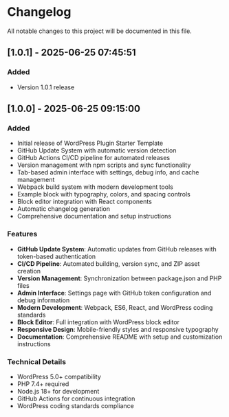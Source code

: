 # Changelog

All notable changes to this project will be documented in this file.

## [1.0.1] - 2025-06-25 07:45:51

### Added
- Version 1.0.1 release


## [1.0.0] - 2025-06-25 09:15:00

### Added

- Initial release of WordPress Plugin Starter Template
- GitHub Update System with automatic version detection
- GitHub Actions CI/CD pipeline for automated releases
- Version management with npm scripts and sync functionality
- Tab-based admin interface with settings, debug info, and cache management
- Webpack build system with modern development tools
- Example block with typography, colors, and spacing controls
- Block editor integration with React components
- Automatic changelog generation
- Comprehensive documentation and setup instructions

### Features

- **GitHub Update System**: Automatic updates from GitHub releases with token-based authentication
- **CI/CD Pipeline**: Automated building, version sync, and ZIP asset creation
- **Version Management**: Synchronization between package.json and PHP files
- **Admin Interface**: Settings page with GitHub token configuration and debug information
- **Modern Development**: Webpack, ES6, React, and WordPress coding standards
- **Block Editor**: Full integration with WordPress block editor
- **Responsive Design**: Mobile-friendly styles and responsive typography
- **Documentation**: Comprehensive README with setup and customization instructions

### Technical Details

- WordPress 5.0+ compatibility
- PHP 7.4+ required
- Node.js 18+ for development
- GitHub Actions for continuous integration
- WordPress coding standards compliance
